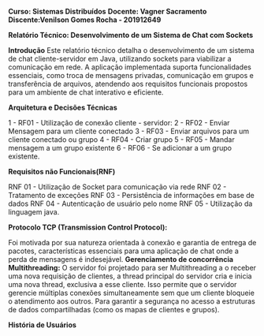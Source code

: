 **Curso: Sistemas Distribuídos**
**Docente: Vagner Sacramento
Discente:Venilson Gomes Rocha - 201912649**


**Relatório Técnico: Desenvolvimento de um Sistema de Chat com Sockets**


**Introdução**
Este relatório técnico detalha o desenvolvimento de um sistema de chat cliente-servidor em Java, 
utilizando sockets para viabilizar a comunicação em rede. A aplicação implementada suporta funcionalidades essenciais, 
como troca de mensagens privadas, comunicação em grupos e transferência de arquivos, atendendo aos requisitos funcionais 
propostos para um ambiente de chat interativo e eficiente.

**Arquitetura e Decisões Técnicas**

1 - RF01 - Utilização de conexão cliente - servidor: 
2 - RF02 - Enviar Mensagem para um cliente conectado
3 - RF03 - Enviar arquivos para um cliente conectado ou grupo
4 - RF04 - Criar grupo
5 - RF05 -  Mandar mensagem a um grupo existente
6 - RF06 - Se adicionar a um grupo existente.

**Requisitos não Funcionais(RNF)**

RNF 01 -  Utilização de Socket para comunicação via rede
RNF 02 - Tratamento de exceções
RNF 03 -  Persistência de informações em base de dados
RNF 04 - Autenticação de usuário pelo nome
RNF 05 - Utilização da linguagem java.

**Protocolo TCP (Transmission Control Protocol):** 

Foi motivada por sua natureza orientada à conexão e garantia de entrega de pacotes,
características essenciais para uma aplicação de chat onde a perda de mensagens é indesejável.
**Gerenciamento de concorrência Multithreading:** O servidor foi projetado para ser Multithreading a o receber uma nova requisição de clientes, 
a thread principal do servidor cria e inicia uma nova thread, exclusiva a esse cliente. 
Isso permite que o servidor gerencie múltiplas conexões simultaneamente sem que um cliente bloqueie o atendimento aos outros. 
Para garantir a segurança no acesso a estruturas de dados compartilhadas (como os mapas de clientes e grupos).

**História de Usuários**




